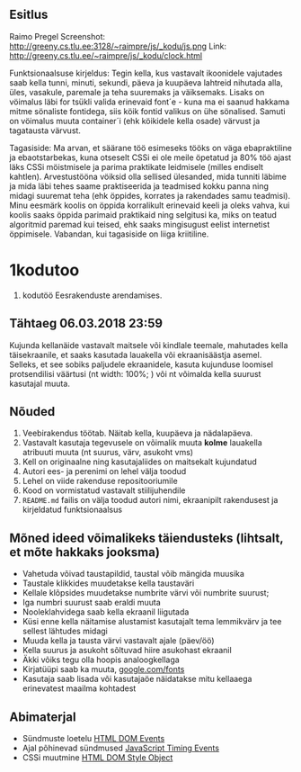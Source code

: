 ## Esitlus
Raimo Pregel
Screenshot: http://greeny.cs.tlu.ee:3128/~raimpre/js/_kodu/js.png
Link: http://greeny.cs.tlu.ee/~raimpre/js/_kodu/clock.html


Funktsionaalsuse kirjeldus:
Tegin kella, kus vastavalt ikoonidele vajutades saab kella tunni, minuti, sekundi, päeva ja kuupäeva lahtreid nihutada alla, üles, vasakule, paremale ja teha suuremaks ja väiksemaks. Lisaks on vöimalus läbi for tsükli valida erinevaid font´e - kuna ma ei saanud hakkama mitme sönaliste fontidega, siis köik fontid valikus on ühe sönalised. Samuti on vöimalus muuta container´i (ehk köikidele kella osade) värvust ja tagatausta värvust.


Tagasiside: Ma arvan, et säärane töö esimeseks tööks on väga ebapraktiline ja ebaotstarbekas, kuna otseselt CSSi ei ole meile öpetatud ja 80% töö ajast läks CSSi möistmisele ja parima praktikate leidmisele (milles endiselt kahtlen). Arvestustööna vöiksid olla sellised ülesanded, mida tunniti läbime ja mida läbi tehes saame praktiseerida ja teadmised kokku panna ning midagi suuremat teha (ehk öppides, korrates ja rakendades samu teadmisi). 
Minu eesmärk koolis on öppida korralikult erinevaid keeli ja oleks vahva, kui koolis saaks öppida parimaid praktikaid ning selgitusi ka, miks on teatud algoritmid paremad kui teised, ehk saaks mingisugust eelist internetist öppimisele. 
Vabandan, kui tagasiside on liiga kriitiline.


# 1kodutoo
1. kodutöö Eesrakenduste arendamises.

## Tähtaeg 06.03.2018 23:59

Kujunda kellanäide vastavalt maitsele või kindlale teemale, mahutades kella täisekraanile, et saaks kasutada lauakella või ekraanisäästja asemel. Selleks, et see sobiks paljudele ekraanidele, kasuta kujunduse loomisel protsendilisi väärtusi (nt width: 100%; ) või nt võimalda kella suurust kasutajal muuta.

## Nõuded

1. Veebirakendus töötab. Näitab kella, kuupäeva ja nädalapäeva.
1. Vastavalt kasutaja tegevusele on võimalik muuta **kolme** lauakella atribuuti muuta (nt suurus, värv, asukoht vms)
1. Kell on originaalne ning kasutajaliides on maitsekalt kujundatud
1. Autori ees- ja perenimi on lehel välja toodud
1. Lehel on viide rakenduse repositooriumile
1. Kood on vormistatud vastavalt stiilijuhendile
1. `README.md` failis on välja toodud autori nimi, ekraanipilt rakendusest ja kirjeldatud funktsionaalsus

## Mõned ideed võimalikeks täiendusteks (lihtsalt, et mõte hakkaks jooksma)

* Vahetuda võivad taustapildid, taustal võib mängida muusika
* Taustale klikkides muudetakse kella taustaväri
* Kellale klõpsides muudetakse numbrite värvi või numbrite suurust;
* Iga numbri suurust saab eraldi muuta
* Nooleklahvidega saab kella ekraanil liigutada
* Küsi enne kella näitamise alustamist kasutajalt tema lemmikvärv ja tee sellest lähtudes midagi
* Muuda kella ja tausta värvi vastavalt ajale (päev/öö)
* Kella suurus ja asukoht sõltuvad hiire asukohast ekraanil
* Äkki võiks tegu olla hoopis analoogkellaga
* Kirjatüüpi saab ka muuta, [google.com/fonts](https://www.google.com/fonts)
* Kasutaja saab lisada või kasutajaöe näidatakse mitu kellaaega erinevatest maailma kohtadest

## Abimaterjal

* Sündmuste loetelu [HTML DOM Events](http://www.w3schools.com/jsref/dom_obj_event.asp)
* Ajal põhinevad sündmused [JavaScript Timing Events](http://www.w3schools.com/js/js_timing.asp)
* CSSi muutmine [HTML DOM Style Object](http://www.w3schools.com/jsref/dom_obj_style.asp)
